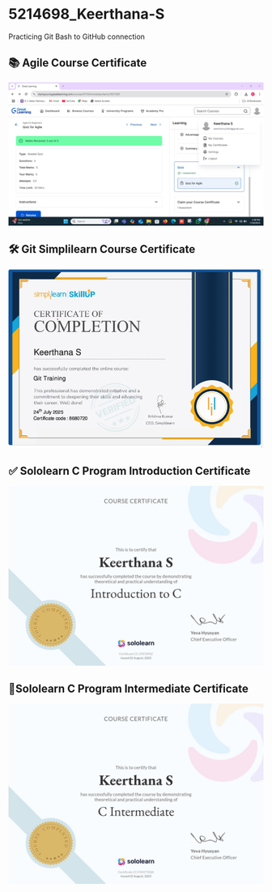# 5214698_Keerthana-S

Practicing Git Bash to GitHub connection


## 📚 Agile Course Certificate

![Agile Course Certificate](SDLC/agile_certificate.jpg)

## 🛠 Git Simplilearn Course Certificate

![Simplilearn Certificate](GIT/simplilearn_certificate.jpg)

## ✅ Sololearn C Program Introduction Certificate

![image alt](https://github.com/keerthanasrinivasan07/5214698_Keerthana-S/blob/main/C%20PROGRAMMING/C_introduction_certificate.jpg)

## 🔰Sololearn C Program Intermediate Certificate

![image alt](https://github.com/keerthanasrinivasan07/5214698_Keerthana-S/blob/main/C%20PROGRAMMING/C_intermediate_certificate.jpg)
 


